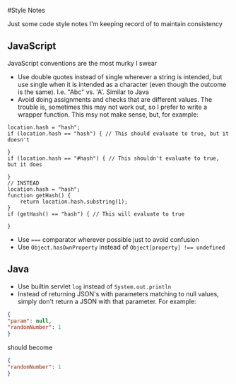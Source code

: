 #Style Notes

Just some code style notes I'm keeping record of to maintain consistency

## JavaScript
JavaScript conventions are the most murky I swear
* Use double quotes instead of single wherever a string is intended, but use single when it is intended
as a character (even though the outcome is the same). I.e. "Abc" vs. 'A'. Similar to Java
* Avoid doing assignments and checks that are different values. The trouble is, sometimes this may not work out, so I
 prefer to write a wrapper function. This msy not make sense, but, for example:
```ecmascript 6
location.hash = "hash";
if (location.hash == "hash") { // This should evaluate to true, but it doesn't
    
}
if (location.hash == "#hash") { // This shouldn't evaluate to true, but it does
    
}
// INSTEAD
location.hash = "hash";
function getHash() {
    return location.hash.substring(1);
}
if (getHash() == "hash") { // This will evaluate to true
    
}
```
* Use `===` comparator wherever possible just to avoid confusion
* Use `Object.hasOwnProperty` instead of `Object[property] !== undefined`

## Java
* Use builtin servlet `log` instead of `System.out.println`
* Instead of returning JSON's with parameters matching to null values, simply don't return a JSON with that parameter.
For example:
```json
{
"param": null,
"randomNumber": 1
}
```
should become
```json
{
"randomNumber": 1
}
```

